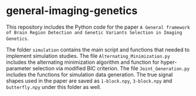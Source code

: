# general-imaging-genetics
This repository includes the Python code for the paper `A General framework of Brain Region Detection and
Genetic Variants Selection in Imaging Genetics`.

The folder `simulation` contains the main script and functions that needed to implement simulation studies. The file `Alternating_Minimization.py` includes the alternating minimization algorithm and function for hyper-parameter selection via modified BIC criterion. The file `Joint_Generation.py` includes the functions for simulation data generation. The true signal shapes used in the paper are saved as `1-block.npy`, `3-block.npy` and `butterfly.npy` under this folder as well.



